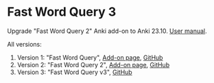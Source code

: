 # Fast Word Query 3

Upgrade "Fast Word Query 2"  Anki add-on to Anki 23.10. [User manual](https://ankiweb.net/shared/info/1807206748).

All versions:

1. Version 1: "Fast Word
   Query", [Add-on page](https://ankiweb.net/shared/info/1807206748), [GitHub](https://github.com/sth2018/FastWordQuery)
2. Version 2: "Fast Word Query
   2", [Add-on page](https://ankiweb.net/shared/info/1501719123), [GitHub](https://github.com/aliahari/fastwordquery-2)
3. Version 3: "Fast Word Query v3", [GitHub](https://github.com/Aleks-Ya/fastwordquery-3)
